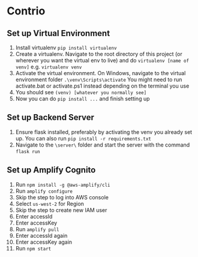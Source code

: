 # Contrio

## Set up Virtual Environment
1. Install virtualenv
```pip install virtualenv```
1. Create a virtualenv. Navigate to the root directory of this project (or wherever you want the virtual env to live) and do
```virtualenv [name of venv]```
e.g.
```virtualenv venv```
1. Activate the virtual environment. On Windows, navigate to the virtual environment folder
```.\venv\Scripts\activate```
You might need to run activate.bat or activate.ps1 instead depending on the terminal you use
1. You should see `(venv) [whatever you normally see]`
1. Now you can do `pip install ...` and finish setting up

## **Set up Backend Server**
1. Ensure flask installed, preferably by activating the venv you already set up. You can also run
```pip install -r requirements.txt```
1. Navigate to the `\server\` folder and start the server with the command
```flask run```

## **Set up Amplify Cognito**
1. Run `npm install -g @aws-amplify/cli`
2. Run `amplify configure`
3. Skip the step to log into AWS console
4. Select `us-west-2` for Region
5. Skip the step to create new IAM user
6. Enter accessId
7. Enter accessKey
8. Run `amplify pull`
9. Enter accessId again
10. Enter accessKey again
11. Run `npm start`